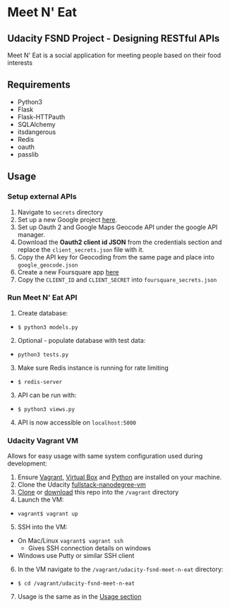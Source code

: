 # Meet N' Eat
Udacity FSND Project - Designing RESTful APIs
----------------------------
Meet N' Eat is a social application for meeting people based on their food interests

## Requirements
* Python3
* Flask
* Flask-HTTPauth
* SQLAlchemy
* itsdangerous
* Redis
* oauth
* passlib

## Usage

### Setup external APIs
1. Navigate to `secrets` directory
2. Set up a new Google project [here](https://console.developers.google.com/).
3. Set up Oauth 2 and Google Maps Geocode API under the google API manager.
4. Download the **Oauth2 client id JSON** from the credentials section and replace the `client_secrets.json` file with it.
5. Copy the API key for Geocoding from the same page and place into `google_geocode.json`
6. Create a new Foursquare app [here](https://developer.foursquare.com/)
7. Copy the `CLIENT_ID` and `CLIENT_SECRET` into `foursquare_secrets.json`

### Run Meet N' Eat API
1. Create database:
  * `$ python3 models.py`
2. Optional - populate database with test data:
  * `python3 tests.py`
3. Make sure Redis instance is running for rate limiting
  * `$ redis-server`
3. API can be run with:
  * `$ python3 views.py`
4. API is now accessible on `localhost:5000`

### Udacity Vagrant VM
Allows for easy usage with same system configuration used during development:
1. Ensure [Vagrant](https://www.vagrantup.com/), [Virtual Box](https://www.virtualbox.org/) and [Python](https://www.python.org/) are installed on your machine.
2. Clone the Udacity [fullstack-nanodegree-vm](https://github.com/udacity/fullstack-nanodegree-vm)
3. [Clone](https://github.com/SteadBytes/udacity-fsnd-meet-n-eat.git) or [download](https://github.com/SteadBytes/udacity-fsnd-meet-n-eat/archive/master.zip) this repo into the `/vagrant` directory
4. Launch the VM:
  * `vagrant$ vagrant up`
5. SSH into the VM:
  * On Mac/Linux `vagrant$ vagrant ssh`
    * Gives SSH connection details on windows
  * Windows use Putty or similar SSH client
6. In the VM navigate to the `/vagrant/udacity-fsnd-meet-n-eat` directory:
  * `$ cd /vagrant/udacity-fsnd-meet-n-eat`
7. Usage is the same as in the [Usage section](#usage)
